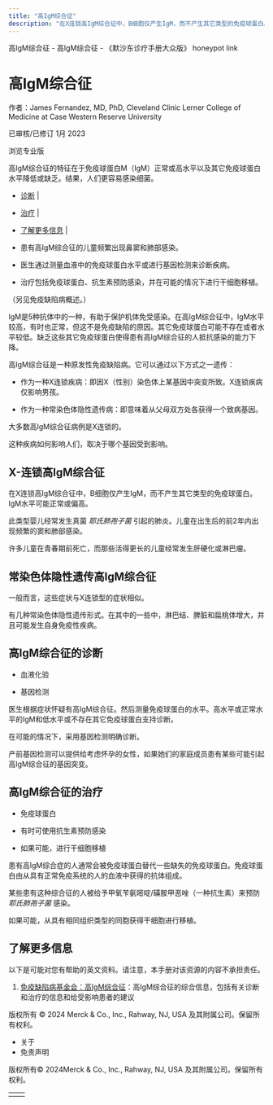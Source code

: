 ```yaml
---
title: "高IgM综合征"
description: "在X连锁高IgM综合征中，B细胞仅产生IgM，而不产生其它类型的免疫球蛋白。IgM水平可能正常或偏高。"
---
```


﻿高IgM综合征 - 高IgM综合征 - 《默沙东诊疗手册大众版》 honeypot link

# 高IgM综合征

作者：James Fernandez, MD, PhD, Cleveland Clinic Lerner College of Medicine at Case Western
Reserve University

已审核/已修订 1月 2023

浏览专业版

高IgM综合征的特征在于免疫球蛋白M（IgM）正常或高水平以及其它免疫球蛋白水平降低或缺乏。结果，人们更容易感染细菌。

- [诊断](#诊断_v27719259_zh) \|
- [治疗](#治疗_v27719268_zh) \|
- [了解更多信息](#了解更多信息_v45390298_zh) \|

- 患有高IgM综合征的儿童频繁出现鼻窦和肺部感染。

- 医生通过测量血液中的免疫球蛋白水平或进行基因检测来诊断疾病。

- 治疗包括免疫球蛋白、抗生素预防感染，并在可能的情况下进行干细胞移植。


（另见免疫缺陷病概述。）

IgM是5种抗体中的一种，有助于保护机体免受感染。在高IgM综合征中，IgM水平较高，有时也正常，但这不是免疫缺陷的原因。其它免疫球蛋白可能不存在或者水平较低。缺乏这些其它免疫球蛋白使得患有高IgM综合征的人抵抗感染的能力下降。

高IgM综合征是一种原发性免疫缺陷病。它可以通过以下方式之一遗传：

- 作为一种X连锁疾病：即因X（性别）染色体上某基因中突变所致。X连锁疾病仅影响男孩。

- 作为一种常染色体隐性遗传病：即意味着从父母双方处各获得一个致病基因。


大多数高IgM综合征病例是X连锁的。

这种疾病如何影响人们，取决于哪个基因受到影响。

## X-连锁高IgM综合征

在X连锁高IgM综合征中，B细胞仅产生IgM，而不产生其它类型的免疫球蛋白。IgM水平可能正常或偏高。

此类型婴儿经常发生真菌 _耶氏肺孢子菌_ 引起的肺炎。儿童在出生后的前2年内出现频繁的窦和肺部感染。

许多儿童在青春期前死亡，而那些活得更长的儿童经常发生肝硬化或淋巴瘤。

## 常染色体隐性遗传高IgM综合征

一般而言，这些症状与X连锁型的症状相似。

有几种常染色体隐性遗传形式。在其中的一些中，淋巴结、脾脏和扁桃体增大，并且可能发生自身免疫性疾病。

## 高IgM综合征的诊断

- 血液化验

- 基因检测


医生根据症状怀疑有高IgM综合征。然后测量免疫球蛋白的水平。高水平或正常水平的IgM和低水平或不存在其它免疫球蛋白支持诊断。

在可能的情况下，采用基因检测明确诊断。

产前基因检测可以提供给考虑怀孕的女性，如果她们的家庭成员患有某些可能引起高IgM综合征的基因突变。

## 高IgM综合征的治疗

- 免疫球蛋白

- 有时可使用抗生素预防感染

- 如果可能，进行干细胞移植


患有高IgM综合症的人通常会被免疫球蛋白替代一些缺失的免疫球蛋白。免疫球蛋白由从具有正常免疫系统的人的血液中获得的抗体组成。

某些患有这种综合征的人被给予甲氧苄氨嘧啶/磺胺甲恶唑（一种抗生素）来预防 _耶氏肺孢子菌_ 感染。

如果可能，从具有相同组织类型的同胞获得干细胞进行移植。

## 了解更多信息

以下是可能对您有帮助的英文资料。请注意，本手册对该资源的内容不承担责任。

1. [免疫缺陷病基金会：高IgM综合征](https://primaryimmune.org/about-primary-immunodeficiencies/specific-disease-types/hyper-igm-syndromes/)：高IgM综合征的综合信息，包括有关诊断和治疗的信息和给受影响患者的建议




版权所有 © 2024
Merck & Co., Inc., Rahway, NJ, USA 及其附属公司。保留所有权利。

- 关于
- 免责声明

版权所有© 2024Merck & Co., Inc., Rahway, NJ, USA 及其附属公司。保留所有权利。

|     |     |
| --- | --- |
|  |  |